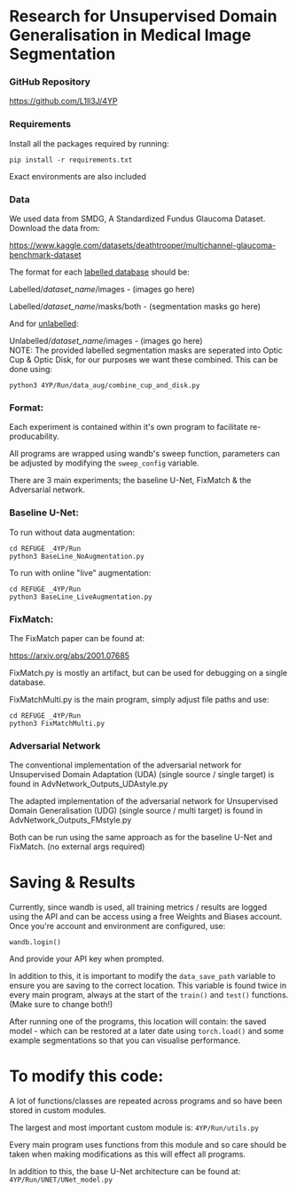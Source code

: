 # Research for Unsupervised Domain Generalisation in Medical Image Segmentation

### GitHub Repository
https://github.com/L1ll3J/4YP


### Requirements
Install all the packages required by running: 
```
pip install -r requirements.txt
```
Exact environments are also included

### Data
We used data from SMDG, A Standardized Fundus Glaucoma Dataset. Download the data from: 

https://www.kaggle.com/datasets/deathtrooper/multichannel-glaucoma-benchmark-dataset

The format for each <ins>labelled database</ins> should be:

Labelled/*dataset_name*/images                       - (images go here)

Labelled/*dataset_name*/masks/both                   - (segmentation masks go here)


And for <ins>unlabelled</ins>:

Unlabelled/*dataset_name*/images                     - (images go here)
</br>
NOTE: The provided labelled segmentation masks are seperated into Optic Cup & Optic Disk, for our purposes we want these combined.
This can be done using:
```
python3 4YP/Run/data_aug/combine_cup_and_disk.py
```
### Format:
Each experiment is contained within it's own program to facilitate re-producability. 

All programs are wrapped using wandb's sweep function, parameters can be adjusted by modifying the ```sweep_config``` variable.

There are 3 main experiments; the baseline U-Net, FixMatch & the Adversarial network.


### Baseline U-Net:

To run without data augmentation:
```
cd REFUGE _4YP/Run
python3 BaseLine_NoAugmentation.py
```

To run with online "live" augmentation:
```
cd REFUGE _4YP/Run
python3 BaseLine_LiveAugmentation.py
```

### FixMatch:
The FixMatch paper can be found at:

https://arxiv.org/abs/2001.07685

FixMatch.py is mostly an artifact, but can be used for debugging on a single database.

FixMatchMulti.py is the main program, simply adjust file paths and use:
```
cd REFUGE _4YP/Run
python3 FixMatchMulti.py
```


### Adversarial Network
The conventional implementation of the adversarial network for Unsupervised Domain Adaptation (UDA) (single source / single target) is found in AdvNetwork_Outputs_UDAstyle.py

The adapted implementation of the adversarial network for Unsupervised Domain Generalisation (UDG) (single source / multi target) is found in AdvNetwork_Outputs_FMstyle.py

Both can be run using the same approach as for the baseline U-Net and FixMatch. (no external args required)
# Saving & Results
Currently, since wandb is used, all training metrics / results are logged using the API and can be access using a free Weights and Biases account. Once you're account and environment are configured, use:
```
wandb.login()
```
And provide your API key when prompted.

In addition to this, it is important to modify the ```data_save_path``` variable to ensure you are saving to the correct location. This variable is found twice in every main program, always at the start of the ```train()``` and ```test()``` functions. 
(Make sure to change both!)

After running one of the programs, this location will contain: the saved model - which can be restored at a later date using ```torch.load()``` and some example segmentations so that you can visualise performance.

# To modify this code:
A lot of functions/classes are repeated across programs and so have been stored in custom modules.

The largest and most important custom module is:
```4YP/Run/utils.py```

Every main program uses functions from this module and so care should be taken when making modifications as this will effect all programs.

In addition to this, the base U-Net architecture can be found at:
```4YP/Run/UNET/UNet_model.py```
